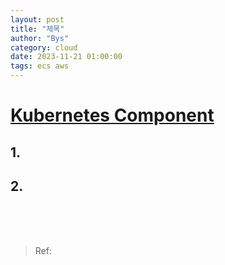```yaml
---
layout: post
title: "제목"
author: "Bys"
category: cloud
date: 2023-11-21 01:00:00
tags: ecs aws
---
```


# [Kubernetes Component](https://kubernetes.io/docs/concepts/overview/components/)

## 1.  

## 2. 



<br><br><br>

> Ref: 